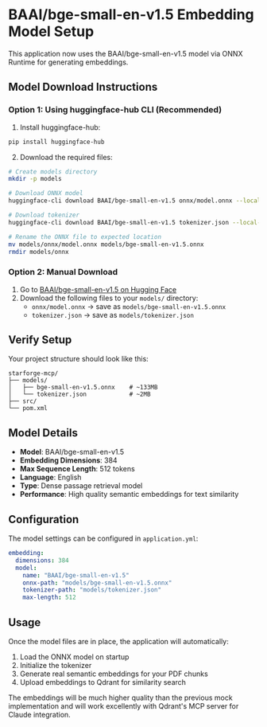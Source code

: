 # BAAI/bge-small-en-v1.5 Embedding Model Setup

This application now uses the BAAI/bge-small-en-v1.5 model via ONNX Runtime for generating embeddings.

## Model Download Instructions

### Option 1: Using huggingface-hub CLI (Recommended)

1. Install huggingface-hub:
```bash
pip install huggingface-hub
```

2. Download the required files:
```bash
# Create models directory
mkdir -p models

# Download ONNX model
huggingface-cli download BAAI/bge-small-en-v1.5 onnx/model.onnx --local-dir models/ --local-dir-use-symlinks False

# Download tokenizer
huggingface-cli download BAAI/bge-small-en-v1.5 tokenizer.json --local-dir models/ --local-dir-use-symlinks False

# Rename the ONNX file to expected location
mv models/onnx/model.onnx models/bge-small-en-v1.5.onnx
rmdir models/onnx
```

### Option 2: Manual Download

1. Go to [BAAI/bge-small-en-v1.5 on Hugging Face](https://huggingface.co/BAAI/bge-small-en-v1.5)
2. Download the following files to your `models/` directory:
   - `onnx/model.onnx` → save as `models/bge-small-en-v1.5.onnx`  
   - `tokenizer.json` → save as `models/tokenizer.json`

## Verify Setup

Your project structure should look like this:
```
starforge-mcp/
├── models/
│   ├── bge-small-en-v1.5.onnx    # ~133MB
│   └── tokenizer.json            # ~2MB
├── src/
└── pom.xml
```

## Model Details

- **Model**: BAAI/bge-small-en-v1.5
- **Embedding Dimensions**: 384
- **Max Sequence Length**: 512 tokens
- **Language**: English
- **Type**: Dense passage retrieval model
- **Performance**: High quality semantic embeddings for text similarity

## Configuration

The model settings can be configured in `application.yml`:

```yaml
embedding:
  dimensions: 384
  model:
    name: "BAAI/bge-small-en-v1.5"
    onnx-path: "models/bge-small-en-v1.5.onnx"
    tokenizer-path: "models/tokenizer.json" 
    max-length: 512
```

## Usage

Once the model files are in place, the application will automatically:
1. Load the ONNX model on startup
2. Initialize the tokenizer
3. Generate real semantic embeddings for your PDF chunks
4. Upload embeddings to Qdrant for similarity search

The embeddings will be much higher quality than the previous mock implementation and will work excellently with Qdrant's MCP server for Claude integration.